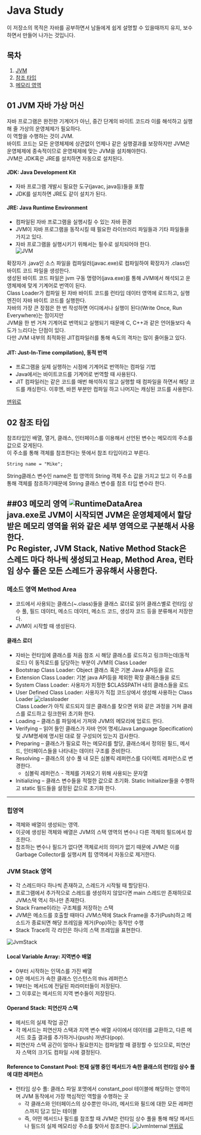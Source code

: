 # Java Study
이 저장소의 목적은 자바를 공부하면서 남들에게 쉽게 설명할 수 있을때까지 유지, 보수 하면서 만들어 나가는 것입니다.<br/>

## 목차
1. [JVM](https://github.com/irerin07/java_study#01-jvm-%EC%9E%90%EB%B0%94-%EA%B0%80%EC%83%81-%EB%A8%B8%EC%8B%A0)
2. [참조 타입](https://github.com/irerin07/java_study#02-%EC%B0%B8%EC%A1%B0-%ED%83%80%EC%9E%85)
3. [메모리 영역]()

## 01 JVM 자바 가상 머신
자바 프로그램은 완전한 기계어가 아닌, 중간 단계의 바이트 코드라 이를 해석하고 실행해 줄 가상의 운영체제가 필요하다.<br/>
이 역할을 수행하는 것이 JVM.<br/>
바이트 코드는 모든 운영체제에 상관없이 언제나 같은 실행결과를 보장하지만 JVM은 운영체제에 종속적이므로 운영체제에 맞는 JVM을 설치해야한다.<br/>
JVM은 JDK혹은 JRE를 설치하면 자동으로 설치된다.
#### JDK: Java Development Kit
- 자바 프로그램 개발시 필요한 도구(javac, java등)들을 포함
- JDK를 설치하면 JRE도 같이 설치가 된다.
#### JRE: Java Runtime Environment
- 컴파일된 자바 프로그램을 실행시킬 수 있는 자바 환경
- JVM이 자바 프로그램을 동작시킬 때 필요한 라이브러리 파일들과 기타 파일들을 가지고 있다.
- 자바 프로그램을 실행시키기 위해서는 필수로 설치되어야 한다. <br/>
![JVM](./image/JVM.png)

확장자가 .java인 소스 파일을 컴파일러(javac.exe)로 컴파일하여 확장자가 .class인 바이트 코드 파일을 생성한다.<br/>
생성된 바이트 코드 파일은 jvm 구동 명령어(java.exe)를 통해 JVM에서 해석되고 운영체제에 맞게 기계어로 번역이 된다.<br/>
Class Loader가 컴파일 된 자바 바이트 코드를 런타임 데이터 영역에 로드하고, 실행 엔진이 자바 바이트 코드를 실행한다.<br/>
자바의 가장 큰 장점은 한 번 작성하면 어디에서나 실행이 된다(Write Once, Run Everywhere)는 점이지만<br/>
JVM을 한 번 거쳐 기계어로 번역되고 실행되기 때문에 C, C++과 같은 언어들보다 속도가 느리다는 단점이 있다.<br/>
다만 JVM 내부의 최적화된 JIT컴파일러를 통해 속도의 격차는 많이 줄어들고 있다.
#### JIT: Just-In-Time compilation), 동적 번역
- 프로그램을 실제 실행하는 시점에 기계어로 번역하는 컴파일 기법
- Java에서는 바이트코드를 기계어로 번역할 때 사용된다.
- JIT 컴파일러는 같은 코드를 매번 해석하지 않고 실행할 때 컴파일을 하면서 해당 코드를 캐싱한다. 이후엔, 바뀐 부분만 컴파일 하고 나머지는 캐싱된 코드를 사용한다.<br/>

[맨위로](https://github.com/irerin07/java_study#java-study)

## 02 참조 타입
참조타입인 배열, 열거, 클래스, 인터페이스를 이용해서 선언된 변수는 메모리의 주소를 값으로 갖게된다.<br/>
이 주소를 통해 객체를 참조한다는 뜻에서 참조 타입이라고 부른다.<br/>
```
String name = "Mike";
```
String클래스 변수인 name은 힙 영역의 String 객체 주소 값을 가지고 있고 이 주소를 통해 객체를 참조하기때문에 String 클래스 변수를 참조 타입 변수라 한다.

##03 메모리 영역
![RuntimeDataArea](./image/RuntimeDataAreas.png)<br/>
java.exe로 JVM이 시작되면 JVM은 운영체제에서 할당받은 메모리 영역을 위와 같은 세부 영역으로 구분해서 사용한다.<br/>
Pc Register, JVM Stack, Native Method Stack은 스레드 마다 하나씩 생성되고 Heap, Method Area, 런타임 상수 풀은 모든 스레드가 공유해서 사용한다.  
---
### 메소드 영역 Method Area
- 코드에서 사용되는 클래스(~.class)들을 클래스 로더로 읽어 클래스별로 런타임 상수 풀, 필드 데이터, 메소드 데이터, 메소드 코드, 생성자 코드 등을 분류해서 저장한다.
- JVM이 시작할 때 생성된다.
#### 클래스 로더
- 자바는 런타임에 클래스를 처음 참조 시 해당 클래스를 로드하고 링크하는데(동적 로드) 이 동적로드를 담당하는 부분이 JVM의 Class Loader 
- Bootstrap Class Loader: Object 클래스 혹은 기본 Java API등을 로드
- Extension Class Loader: 기본 java API등을 제외한 확장 클래스들을 로드
- System Class Loader: 사용자가 지정한 $CLASSPATH 내의 클래스들을 로드
- User Defined Class Loader: 사용자가 직접 코드상에서 생성해 사용하는 Class Loader
![classloader](./image/클래스로더.png)  
Class Loader가 아직 로드되지 않은 클래스를 찾으면 위와 같은 과정을 거쳐 클래스를 로드하고 링크한뒤 초기화 한다.<br/>
- Loading – 클래스를 파일에서 가져와 JVM의 메모리에 업로드 한다.
- Verifying – 읽어 들인 클래스가 자바 언어 명세(Java Language Specification) 및 JVM명세에 명시된 대로 잘 구성되어 있는지 검사한다.
- Preparing – 클래스가 필요로 하는 메모리를 할당, 클래스에서 정의된 필드, 메서드, 인터페이스들을 나타내는 데이터 구조를 준비한다.
- Resolving – 클래스의 상수 풀 내 모든 심볼릭 레퍼런스를 다이렉트 레퍼런스로 변경한다.
   * 심볼릭 레퍼런스 -  객체를 가져오기 위해 사용되는 문자열
- Initializing – 클래스 변수들을 적절한 값으로 초기화. Static Initializer들을 수행하고 static 필드들을 설정된 값으로 초기화 한다.  
---
### 힙영역
- 객체와 배열이 생성되는 영역.
- 이곳에 생성된 객체와 배열은 JVM의 스택 영역의 변수나 다른 객체의 필드에서 참조한다.
- 참조하는 변수나 필드가 없다면 객체로서의 의미가 없기 때문에 JVM은 이를 Garbage Collector를 실행시켜 힙 영역에서 자동으로 제거한다.
 
### JVM Stack 영역
- 각 스레드마다 하나씩 존재하고, 스레드가 시작될 때 할당된다.
- 프로그램에서 추가적으로 스레드를 생성하지 않았다면 main 스레드만 존재하므로 JVM스택 역시 하나만 존재한다.
- Stack Frame이라는 구조체를 저장하는 스택
- JVM은 메소드를 호출할 때마다 JVM스택에 Stack Frame을 추가(Push)하고 메소드가 종료되면 해당 프레임을 제거(Pop)하는 동작만 수행
- Stack Trace의 각 라인은 하나의 스택 프레임을 표현한다.

![JvmStack](./image/JVMSTACK.png)
#### Local Variable Array: 지역변수 배열
- 0부터 시작하는 인덱스를 가진 배열
- 0은 메서드가 속한 클래스 인스턴스의 this 레퍼런스
- 1부터는 메서드에 전달된 파라미터들이 저장된다.
- 그 이후로는 메서드의 지역 변수들이 저장된다.
#### Operand Stack: 피연산자 스택
- 메서드의 실제 작업 공간
- 각 메서드는 피연산자 스택과 지역 변수 배열 사이에서 데이터를 교환하고, 다른 메서드 호출 결과를 추가하거나(push) 꺼낸다(pop).
- 피연산자 스택 공간이 얼마나 필요한지는 컴파일할 때 결정할 수 있으므로, 피연산자 스택의 크기도 컴파일 시에 결정된다.
#### Reference to Constant Pool: 현재 실행 중인 메서드가 속한 클래스의 런타임 상수 풀에 대한 레퍼런스
- 런타임 상수 풀: 클래스 파일 포맷에서 constant_pool 테이블에 해당하는 영역이며 JVM 동작에서 가장 핵심적인 역할을 수행하는 곳
    * 각 클래스와 인터페이스의 상수뿐만 아니라, 메서드와 필드에 대한 모든 레퍼런스까지 담고 있는 테이블
    * 즉, 어떤 메서드나 필드를 참조할 때 JVM은 런타임 상수 풀을 통해 해당 메서드나 필드의 실제 메모리상 주소를 찾아서 참조한다. 
![JvmInternal](./image/4ySVX.png)
[맨위로](https://github.com/irerin07/java_study#java-study)
